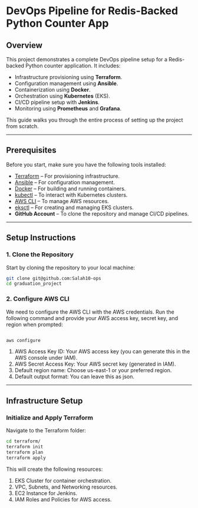 # DevOps Pipeline for Redis-Backed Python Counter App

## Overview

This project demonstrates a complete DevOps pipeline setup for a Redis-backed Python counter application. It includes:
- Infrastructure provisioning using **Terraform**.
- Configuration management using **Ansible**.
- Containerization using **Docker**.
- Orchestration using **Kubernetes** (EKS).
- CI/CD pipeline setup with **Jenkins**.
- Monitoring using **Prometheus** and **Grafana**.

This guide walks you through the entire process of setting up the project from scratch.

---

## Prerequisites

Before you start, make sure you have the following tools installed:

- [Terraform](https://www.terraform.io/downloads.html) – For provisioning infrastructure.
- [Ansible](https://docs.ansible.com/ansible/latest/installation_guide/intro_installation.html) – For configuration management.
- [Docker](https://docs.docker.com/get-docker/) – For building and running containers.
- [kubectl](https://kubernetes.io/docs/tasks/tools/) – To interact with Kubernetes clusters.
- [AWS CLI](https://docs.aws.amazon.com/cli/latest/userguide/install-cliv2.html) – To manage AWS resources.
- [eksctl](https://eksctl.io/introduction/installation/) – For creating and managing EKS clusters.
- **GitHub Account** – To clone the repository and manage CI/CD pipelines.

---

## Setup Instructions

### 1. Clone the Repository

Start by cloning the repository to your local machine:

```bash
git clone git@github.com:Salah10-ops
cd graduation_project
```

### 2. Configure AWS CLI

We need to configure the AWS CLI with the AWS credentials. Run the following command and provide your AWS access key, secret key, and region when prompted:

```bash

aws configure

```

1. AWS Access Key ID: Your AWS access key (you can generate this in the AWS console under IAM).
2. AWS Secret Access Key: Your AWS secret key (generated in IAM).
3. Default region name: Choose us-east-1 or your preferred region.
4. Default output format: You can leave this as json.


---

## Infrastructure Setup

### Initialize and Apply Terraform

Navigate to the Terraform folder: 

```bash  
cd terraform/
terraform init
terraform plan
terraform apply
```
This will create the following resources:

1. EKS Cluster for container orchestration.
2. VPC, Subnets, and Networking resources.
3. EC2 Instance for Jenkins.
4. IAM Roles and Policies for AWS access.
